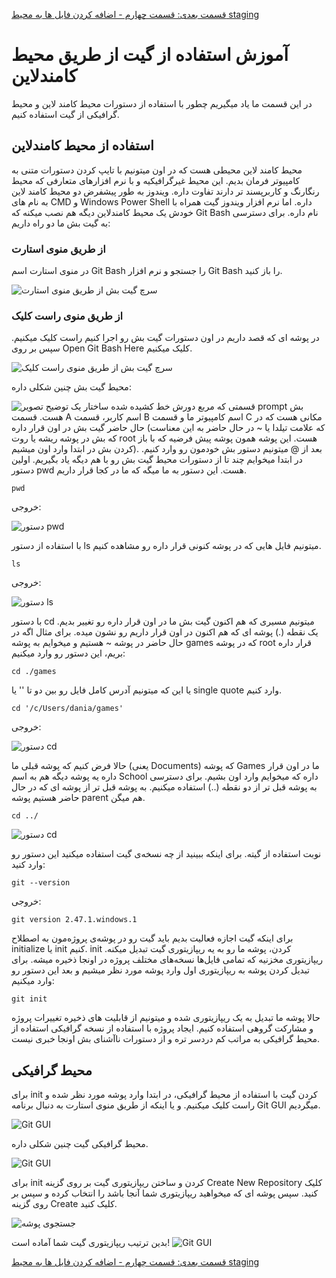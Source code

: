 [قسمت بعدی: قسمت چهارم - اضافه کردن فایل ها به محیط staging](./4-staging.md)

# آموزش استفاده از گیت از طریق محیط کامندلاین
در این قسمت ما یاد میگیریم چطور با استفاده از دستورات محیط کامند لاین و محیط گرافیکی از گیت استفاده کنیم.

## استفاده از محیط کامندلاین

محیط کامند لاین محیطی هست که در اون میتونیم با تایپ کردن دستورات متنی به کامپیوتر فرمان بدیم. این محیط غیرگرافیکیه و با نرم افزارهای متعارفی که محیط رنگارنگ و کاربرپسند تر دارند تفاوت داره.
ویندوز به طور پیشفرض دو محیط کامند لاین به نام های CMD و Windows Power Shell داره. اما نرم افزار ویندوز گیت همراه با خودش یک محیط کامندلاین دیگه هم نصب میکنه که Git Bash نام داره. برای دسترسی به گیت بش ما دو راه داریم:

### از طریق منوی استارت

در منوی استارت اسم Git Bash را جستجو و نرم افزار  Git Bash را باز کنید.

![سرچ گیت بش از طریق منوی استارت](./img/fig3-1.png)

### از طریق منوی راست کلیک
در پوشه ای که قصد داریم در اون دستورات گیت بش رو اجرا کنیم راست کلیک میکنیم. سپس بر روی Open Git Bash Here کلیک میکنیم.

![سرچ گیت بش از طریق منوی راست کلیک](./img/fig3-2.png)

محیط گیت بش چنین شکلی داره:

![توضیح تصویر](./img/fig3-3.png)
قسمتی که مربع دورش خط کشیده شده ساختار یک prompt بش هست. قسمت A اسم کاربر، قسمت B اسم کامپیوتر ما  و قسمت C مکانی هست که در حال حاضر گیت بش در اون قرار داره (که علامت تیلدا یا ~  در حال حاضر به این معناست که بش در پوشه ریشه یا روت root هست. این پوشه همون پوشه پیش فرضیه که با باز کردن بش در ابتدا وارد اون میشیم). بعد از @ میتونیم دستور بش خودمون رو وارد کنیم.
در ابتدا میخوایم چند تا از دستورات محیط گیت بش رو با هم دیگه یاد بگیریم. اولین دستور pwd هست. این دستور به ما میگه که ما در کجا قرار داریم.

	pwd
خروجی:

![دستور pwd](./img/fig3-5.png)

با استفاده از دستور ls میتونیم فایل هایی که در پوشه کنونی قرار داره رو مشاهده کنیم.

	ls
خروجی:

![دستور ls](./img/fig3-6.png)

با دستور cd میتونیم مسیری که هم اکنون گیت بش ما در اون قرار داره رو تغییر بدیم. یک نقطه (.) پوشه ای که هم اکنون در اون قرار داریم رو نشون میده. برای مثال اگه در حال حاضر در پوشه ~ هستیم و میخوایم به پوشه games که در پوشه root قرار داره بریم، این دستور رو وارد میکنیم:

	cd ./games
یا این که میتونیم آدرس کامل فایل رو بین دو تا '' یا single quote وارد کنیم.

	cd '/c/Users/dania/games'
   
خروجی:

![دستور cd](./img/fig3-7.png)

حالا فرض کنیم که پوشه قبلی ما (یعنی Documents) که پوشه Games ما در اون قرار داره یه پوشه دیگه هم به اسم School داره که میخوایم وارد اون بشیم. برای دسترسی به پوشه قبل تر از دو نقطه (..) استفاده میکنیم. به پوشه قبل تر از پوشه ای که در حال حاضر هستیم پوشه parent هم میگن.

	cd ../
![دستور cd](./img/fig3-8.png)

نوبت استفاده از گیته. برای اینکه ببینید از چه نسخه‌ی گیت استفاده میکنید این دستور رو وارد کنید:

	git --version
خروجی:

	git version 2.47.1.windows.1

برای اینکه گیت اجازه فعالیت بدیم باید گیت رو در پوشه‌ی پروژه‌مون به اصطلاح initialize یا init کنیم. init کردن، پوشه ما رو به یه ریپازیتوری گیت تبدیل میکنه. ریپازیتوری مخزنیه که تمامی فایل‌ها نسخه‌های مختلف پروژه در اونجا ذخیره میشه. برای تبدیل کردن پوشه به ریپازیتوری اول وارد پوشه مورد نظر میشیم و بعد این دستور رو وارد میکنیم:

	git init
حالا پوشه ما تبدیل به یک ریپازیتوری شده و میتونیم از قابلیت های ذخیره تغییرات پروژه و مشارکت گروهی استفاده کنیم.
ایجاد پروژه با استفاده از نسخه گرافیکی
استفاده از محیط گرافیکی به مراتب کم دردسر تره و از دستورات ناآشنای بش اونجا خبری نیست.

## محیط گرافیکی
برای init کردن گیت با استفاده از محیط گرافیکی، در ابتدا وارد پوشه مورد نظر شده و راست کلیک میکنیم. و یا اینکه از طریق منوی استارت به دنبال برنامه Git GUI میگردیم.

![Git GUI](./img/fig3-9.png)

محیط گرافیکی گیت چنین شکلی داره.

![Git GUI](./img/fig3-10.png)

برای init کردن و ساختن ریپازیتوری گیت بر روی گزینه Create New Repository کلیک کنید. سپس پوشه ای که میخواهید ریپازیتوری شما آنجا باشد را انتخاب کرده و سپس بر روی گزینه Create کلیک کنید.

![جستجوی پوشه](./img/fig3-11.png)

بدین ترتیب ریپازیتوری گیت شما آماده است!
![Git GUI](./img/fig3-12.png)

[قسمت بعدی: قسمت چهارم - اضافه کردن فایل ها به محیط staging](./4-staging.md)

